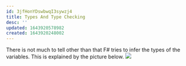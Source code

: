 ```yaml
---
id: 3jfHonYDswbwqI3sywzj4
title: Types And Type Checking
desc: ''
updated: 1643920578982
created: 1643920248002
---
```

There is not much to tell other than that F# tries to infer the types of the variables. This is explained by the picture below.
![](/assets/images/2022-02-03-21-34-09.png)
